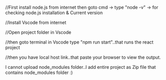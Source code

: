 //First install node.js from internet
  then goto cmd -> type "node -v" -> for checking node.js installation & Current version

//Install Vscode from internet

//Open project folder in Vscode

//then goto terminal in Vscode type "npm run start"..that runs the react project

//then you have local host link..that paste your browser to view the output.

I cannot upload node_modules folder..I add entire project as Zip file that contains node_modules folder :)
